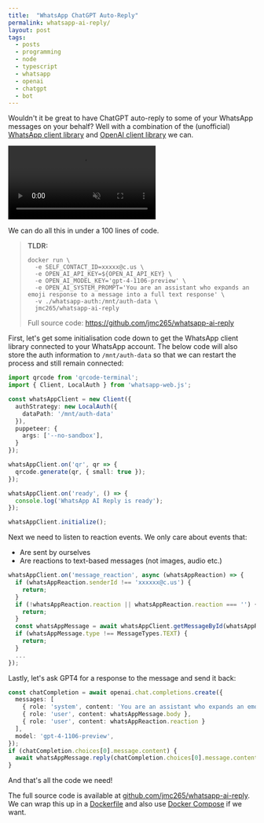 ```yaml
---
title:  "WhatsApp ChatGPT Auto-Reply" 
permalink: whatsapp-ai-reply/
layout: post
tags: 
  - posts
  - programming
  - node
  - typescript
  - whatsapp
  - openai
  - chatgpt
  - bot
---
```


Wouldn't it be great to have ChatGPT auto-reply to some of your WhatsApp messages on your behalf? Well with a combination of the (unofficial) [WhatsApp client library](https://wwebjs.dev/) and [OpenAI client library](https://github.com/openai/openai-node) we can.

<video autoplay="true" muted="true" loop="true">
  <source src="/assets/whats-app-ai-reply/WhatsAppAIReply.mp4" type="video/mp4">
</video>

We can do all this in under a 100 lines of code.

> **TLDR:** 
> ```shell
> docker run \
>   -e SELF_CONTACT_ID=xxxxx@c.us \
>   -e OPEN_AI_API_KEY=${OPEN_AI_API_KEY} \
>   -e OPEN_AI_MODEL_KEY='gpt-4-1106-preview' \
>   -e OPEN_AI_SYSTEM_PROMPT='You are an assistant who expands an emoji response to a message into a full text response' \
>   -v ./whatsapp-auth:/mnt/auth-data \
>   jmc265/whatsapp-ai-reply
> ```
> 
> Full source code: https://github.com/jmc265/whatsapp-ai-reply

First, let's get some initialisation code down to get the WhatsApp client library connected to your WhatsApp account. The below code will also store the auth information to `/mnt/auth-data` so that we can restart the process and still remain connected:

```typescript
import qrcode from 'qrcode-terminal';
import { Client, LocalAuth } from 'whatsapp-web.js';

const whatsAppClient = new Client({
  authStrategy: new LocalAuth({
    dataPath: '/mnt/auth-data'
  }),
  puppeteer: {
    args: ['--no-sandbox'],
  }
});

whatsAppClient.on('qr', qr => {
  qrcode.generate(qr, { small: true });
});

whatsAppClient.on('ready', () => {
  console.log('WhatsApp AI Reply is ready');
});

whatsAppClient.initialize();
```

Next we need to listen to reaction events. We only care about events that:
- Are sent by ourselves
- Are reactions to text-based messages (not images, audio etc.)

```typescript
whatsAppClient.on('message_reaction', async (whatsAppReaction) => {
  if (whatsAppReaction.senderId !== 'xxxxxx@c.us') {
    return;
  }
  if (!whatsAppReaction.reaction || whatsAppReaction.reaction === '') {
    return;
  }
  const whatsAppMessage = await whatsAppClient.getMessageById(whatsAppReaction.msgId._serialized);
  if (whatsAppMessage.type !== MessageTypes.TEXT) {
    return;
  }
  ...
});
```

Lastly, let's ask GPT4 for a response to the message and send it back:

```typescript
const chatCompletion = await openai.chat.completions.create({
  messages: [
    { role: 'system', content: 'You are an assistant who expands an emoji response to a message into a full text response' },
    { role: 'user', content: whatsAppMessage.body },
    { role: 'user', content: whatsAppReaction.reaction }
  ],
  model: 'gpt-4-1106-preview',
});
if (chatCompletion.choices[0].message.content) {
  await whatsAppMessage.reply(chatCompletion.choices[0].message.content);
}
```

And that's all the code we need!

The full source code is available at [github.com/jmc265/whatsapp-ai-reply](https://github.com/jmc265/whatsapp-ai-reply). We can wrap this up in a [Dockerfile](https://github.com/jmc265/whatsapp-ai-reply/blob/main/Dockerfile) and also use [Docker Compose](https://github.com/jmc265/whatsapp-ai-reply/blob/main/compose.yml) if we want.